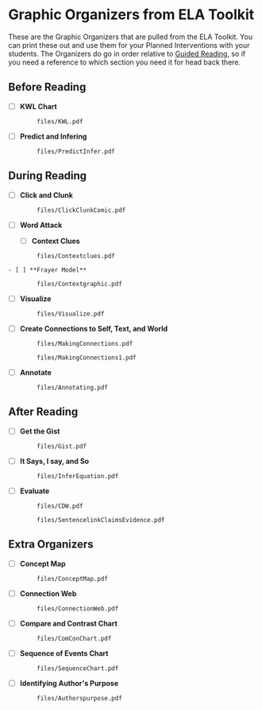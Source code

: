 # Graphic Organizers from ELA Toolkit

These are the Graphic Organizers that are pulled from the ELA Toolkit. You can print these out and use them for your Planned Interventions with your students. The Organizers do go in order relative to [Guided Reading](guidedreading.md), so if you need a reference to which section you need it for head back there.

<!-- tabs:start -->

## Before Reading

- [ ] **KWL Chart**
```pdf
 		files/KWL.pdf
```

- [ ] **Predict and Infering**
```pdf
 		files/PredictInfer.pdf
```

## During Reading

- [ ] **Click and Clunk**
```pdf
		files/ClickClunkComic.pdf
```

- [ ] **Word Attack**

	- [ ] **Context Clues**
```pdf
		files/Contextclues.pdf
```

	- [ ] **Frayer Model**
```pdf
		files/Contextgraphic.pdf
```

- [ ] **Visualize**
```pdf
		files/Visualize.pdf
```

- [ ] **Create Connections to Self, Text, and World**
```pdf
 		files/MakingConnections.pdf
```
```pdf
		files/MakingConnections1.pdf
```

- [ ] **Annotate**
```pdf
 		files/Annotating.pdf
```

## After Reading

- [ ] **Get the Gist**
```pdf
		files/Gist.pdf
```
- [ ] **It Says, I say, and So**
```pdf
		files/InferEquation.pdf
```

- [ ] **Evaluate**
```pdf
		files/CDW.pdf
```
```pdf
		files/SentencelinkClaimsEvidence.pdf
```

## Extra Organizers

- [ ] **Concept Map**
```pdf
		files/ConceptMap.pdf
```

- [ ] **Connection Web**
```pdf
		files/ConnectionWeb.pdf
```

- [ ] **Compare and Contrast Chart**
```pdf
		files/ComConChart.pdf
```

- [ ] **Sequence of Events Chart**
```pdf
		files/SequenceChart.pdf
```

- [ ] **Identifying Author's Purpose**
```pdf
		files/Authorspurpose.pdf
```

 <!-- tabs:end -->
